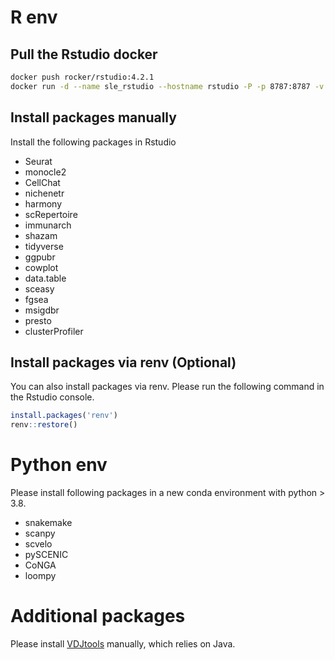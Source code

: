 # R env

## Pull the Rstudio docker

```bash
docker push rocker/rstudio:4.2.1
docker run -d --name sle_rstudio --hostname rstudio -P -p 8787:8787 -v /your/path:/data rocker/rstudio:4.2.1
```

## Install packages manually
Install the following packages in Rstudio
- Seurat
- monocle2
- CellChat
- nichenetr
- harmony
- scRepertoire
- immunarch
- shazam
- tidyverse
- ggpubr
- cowplot
- data.table
- sceasy
- fgsea
- msigdbr
- presto
- clusterProfiler

## Install packages via renv (Optional)
You can also install packages via renv. Please run the following command in the Rstudio console.

```R
install.packages('renv')
renv::restore()
```

# Python env
Please install following packages in a new conda environment with python > 3.8.
- snakemake 
- scanpy
- scvelo
- pySCENIC
- CoNGA
- loompy

# Additional packages
Please install [VDJtools](https://vdjtools-doc.readthedocs.io/en/master/) manually, which relies on Java.
